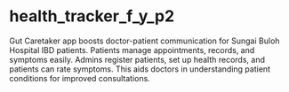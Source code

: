 # health_tracker_f_y_p2
Gut Caretaker app boosts doctor-patient communication for Sungai Buloh Hospital IBD patients. Patients manage appointments, records, and symptoms easily. Admins register patients, set up health records, and patients can rate symptoms. This aids doctors in understanding patient conditions for improved consultations.
